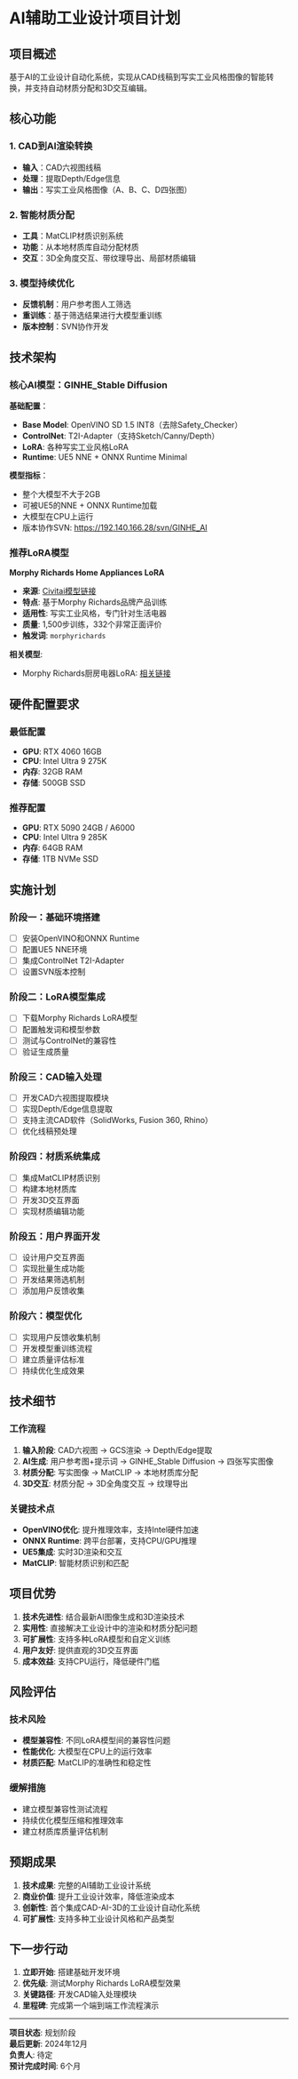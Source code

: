 # AI辅助工业设计项目计划

## 项目概述

基于AI的工业设计自动化系统，实现从CAD线稿到写实工业风格图像的智能转换，并支持自动材质分配和3D交互编辑。

## 核心功能

### 1. CAD到AI渲染转换
- **输入**：CAD六视图线稿
- **处理**：提取Depth/Edge信息
- **输出**：写实工业风格图像（A、B、C、D四张图）

### 2. 智能材质分配
- **工具**：MatCLIP材质识别系统
- **功能**：从本地材质库自动分配材质
- **交互**：3D全角度交互、带纹理导出、局部材质编辑

### 3. 模型持续优化
- **反馈机制**：用户参考图人工筛选
- **重训练**：基于筛选结果进行大模型重训练
- **版本控制**：SVN协作开发

## 技术架构

### 核心AI模型：GINHE_Stable Diffusion

**基础配置**：
- **Base Model**: OpenVINO SD 1.5 INT8（去除Safety_Checker）
- **ControlNet**: T2I-Adapter（支持Sketch/Canny/Depth）
- **LoRA**: 各种写实工业风格LoRA
- **Runtime**: UE5 NNE + ONNX Runtime Minimal

**模型指标**：
- 整个大模型不大于2GB
- 可被UE5的NNE + ONNX Runtime加载
- 大模型在CPU上运行
- 版本协作SVN: https://192.140.166.28/svn/GINHE_AI

### 推荐LoRA模型

**Morphy Richards Home Appliances LoRA**
- **来源**: [Civitai模型链接](https://civitai.com/models/22932/morphy-richards-home-appliances-lora)
- **特点**: 基于Morphy Richards品牌产品训练
- **适用性**: 写实工业风格，专门针对生活电器
- **质量**: 1,500步训练，332个非常正面评价
- **触发词**: `morphyrichards`

**相关模型**:
- Morphy Richards厨房电器LoRA: [相关链接](https://civitai.com/models/22483/morphy-richards-product-lora)

## 硬件配置要求

### 最低配置
- **GPU**: RTX 4060 16GB
- **CPU**: Intel Ultra 9 275K
- **内存**: 32GB RAM
- **存储**: 500GB SSD

### 推荐配置
- **GPU**: RTX 5090 24GB / A6000
- **CPU**: Intel Ultra 9 285K
- **内存**: 64GB RAM
- **存储**: 1TB NVMe SSD

## 实施计划

### 阶段一：基础环境搭建
- [ ] 安装OpenVINO和ONNX Runtime
- [ ] 配置UE5 NNE环境
- [ ] 集成ControlNet T2I-Adapter
- [ ] 设置SVN版本控制

### 阶段二：LoRA模型集成
- [ ] 下载Morphy Richards LoRA模型
- [ ] 配置触发词和模型参数
- [ ] 测试与ControlNet的兼容性
- [ ] 验证生成质量

### 阶段三：CAD输入处理
- [ ] 开发CAD六视图提取模块
- [ ] 实现Depth/Edge信息提取
- [ ] 支持主流CAD软件（SolidWorks, Fusion 360, Rhino）
- [ ] 优化线稿预处理

### 阶段四：材质系统集成
- [ ] 集成MatCLIP材质识别
- [ ] 构建本地材质库
- [ ] 开发3D交互界面
- [ ] 实现材质编辑功能

### 阶段五：用户界面开发
- [ ] 设计用户交互界面
- [ ] 实现批量生成功能
- [ ] 开发结果筛选机制
- [ ] 添加用户反馈收集

### 阶段六：模型优化
- [ ] 实现用户反馈收集机制
- [ ] 开发模型重训练流程
- [ ] 建立质量评估标准
- [ ] 持续优化生成效果

## 技术细节

### 工作流程
1. **输入阶段**: CAD六视图 → GCS渲染 → Depth/Edge提取
2. **AI生成**: 用户参考图+提示词 → GINHE_Stable Diffusion → 四张写实图像
3. **材质分配**: 写实图像 → MatCLIP → 本地材质库分配
4. **3D交互**: 材质分配 → 3D全角度交互 → 纹理导出

### 关键技术点
- **OpenVINO优化**: 提升推理效率，支持Intel硬件加速
- **ONNX Runtime**: 跨平台部署，支持CPU/GPU推理
- **UE5集成**: 实时3D渲染和交互
- **MatCLIP**: 智能材质识别和匹配

## 项目优势

1. **技术先进性**: 结合最新AI图像生成和3D渲染技术
2. **实用性**: 直接解决工业设计中的渲染和材质分配问题
3. **可扩展性**: 支持多种LoRA模型和自定义训练
4. **用户友好**: 提供直观的3D交互界面
5. **成本效益**: 支持CPU运行，降低硬件门槛

## 风险评估

### 技术风险
- **模型兼容性**: 不同LoRA模型间的兼容性问题
- **性能优化**: 大模型在CPU上的运行效率
- **材质匹配**: MatCLIP的准确性和稳定性

### 缓解措施
- 建立模型兼容性测试流程
- 持续优化模型压缩和推理效率
- 建立材质库质量评估机制

## 预期成果

1. **技术成果**: 完整的AI辅助工业设计系统
2. **商业价值**: 提升工业设计效率，降低渲染成本
3. **创新性**: 首个集成CAD-AI-3D的工业设计自动化系统
4. **可扩展性**: 支持多种工业设计风格和产品类型

## 下一步行动

1. **立即开始**: 搭建基础开发环境
2. **优先级**: 测试Morphy Richards LoRA模型效果
3. **关键路径**: 开发CAD输入处理模块
4. **里程碑**: 完成第一个端到端工作流程演示

---

**项目状态**: 规划阶段  
**最后更新**: 2024年12月  
**负责人**: 待定  
**预计完成时间**: 6个月
